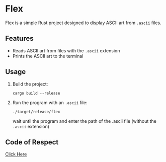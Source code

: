 # Flex

Flex is a simple Rust project designed to display ASCII art from `.ascii` files.

## Features

- Reads ASCII art from files with the `.ascii` extension
- Prints the ASCII art to the terminal

## Usage

1. Build the project:

    ```
    cargo build --release
    ```

2. Run the program with an `.ascii` file:

    ```
    ./target/release/flex 
    ```
    wait until the program and enter the path of the .ascii file (without the `.ascii` extension)

## Code of Respect 
[Click Here](CODE_OF_RESPECT.md)

